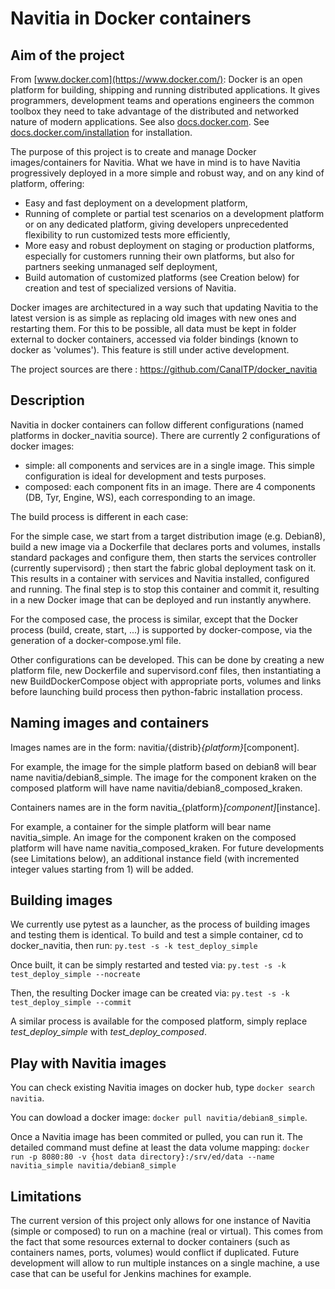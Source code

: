 # Navitia in Docker containers

## Aim of the project
From [www.docker.com](https://www.docker.com/): Docker is an open platform for building, shipping and running distributed applications. It gives programmers, development teams and operations engineers the common toolbox they need to take advantage of the distributed and networked nature of modern applications. See also [docs.docker.com](https://docs.docker.com/). See [docs.docker.com/installation](https://docs.docker.com/installation/) for installation.

The purpose of this project is to create and manage Docker images/containers for Navitia.
What we have in mind is to have Navitia progressively deployed in a more simple and robust
way, and on any kind of platform, offering:
- Easy and fast deployment on a development platform,
- Running of complete or partial test scenarios on a development platform or on any dedicated platform,
  giving developers unprecedented flexibility to run customized tests more efficiently,
- More easy and robust deployment on staging or production platforms, especially for customers running
  their own platforms, but also for partners seeking unmanaged self deployment,
- Build automation of customized platforms (see Creation below) for creation and test of specialized versions of Navitia.
  
Docker images are architectured in a way such that updating Navitia to the latest version is as simple
as replacing old images with new ones and restarting them.
For this to be possible, all data must be kept in folder external to docker containers, accessed
via folder bindings (known to docker as 'volumes'). This feature is still under active development.

The project sources are there : https://github.com/CanalTP/docker_navitia

## Description
Navitia in docker containers can follow different configurations (named platforms in docker_navitia source).
There are currently 2 configurations of docker images:
- simple: all components and services are in a single image. This simple configuration is
  ideal for development and tests purposes.
- composed: each component fits in an image. There are 4 components (DB, Tyr, Engine, WS),
  each corresponding to an image.

The build process is different in each case:

For the simple case, we start from a target distribution image (e.g. Debian8), build a new image via a Dockerfile that declares ports and volumes, installs standard packages and configure them, then starts the services controller (currently supervisord) ; then start the fabric global deployment task on it. This results in a container with services and Navitia installed, configured and running. The final step is to stop this container and commit it, resulting in a new Docker image that can be deployed and run instantly anywhere.

For the composed case, the process is similar, except that the Docker process (build, create, start, ...) is supported by docker-compose, via the generation of a docker-compose.yml file.
  
Other configurations can be developed. This can be done by creating a new platform file, new Dockerfile 
and supervisord.conf files, then instantiating a new BuildDockerCompose object with appropriate ports, 
volumes and links before launching build process then python-fabric installation process.
   
## Naming images and containers
Images names are in the form: navitia/{distrib}_{platform}_[component].

For example, the image for the simple platform based on debian8 will bear name navitia/debian8_simple. 
The image for the component kraken on the composed platform will have name navitia/debian8_composed_kraken.

Containers names are in the form navitia_{platform}_[component]_[instance].

For example, a container for the simple platform will bear name navitia_simple. 
An image for the component kraken on the composed platform will have name navitia_composed_kraken. For future developments (see Limitations below), an additional instance field (with incremented integer values starting from 1) will be added.

## Building images
We currently use pytest as a launcher, as the process of building images and testing them is identical.
To build and test a simple container, cd to docker_navitia, then run:
`py.test -s -k test_deploy_simple`

Once built, it can be simply restarted and tested via:
`py.test -s -k test_deploy_simple --nocreate`

Then, the resulting Docker image can be created via:
`py.test -s -k test_deploy_simple --commit`

A similar process is available for the composed platform, simply replace *test_deploy_simple* with *test_deploy_composed*.

## Play with Navitia images
You can check existing Navitia images on docker hub, type `docker search navitia`.

You can dowload a docker image: `docker pull navitia/debian8_simple`.

Once a Navitia image has been commited or pulled, you can run it. The detailed command must define at least the data volume mapping:
`docker run -p 8080:80 -v {host data directory}:/srv/ed/data --name navitia_simple navitia/debian8_simple`

## Limitations
The current version of this project only allows for one instance of Navitia (simple or composed) to run
on a machine (real or virtual). This comes from the fact that some resources external to docker containers (such as containers names, ports, volumes) would conflict if duplicated. Future development will allow to run multiple instances on a single machine, a use case that can be useful for Jenkins machines for example.
